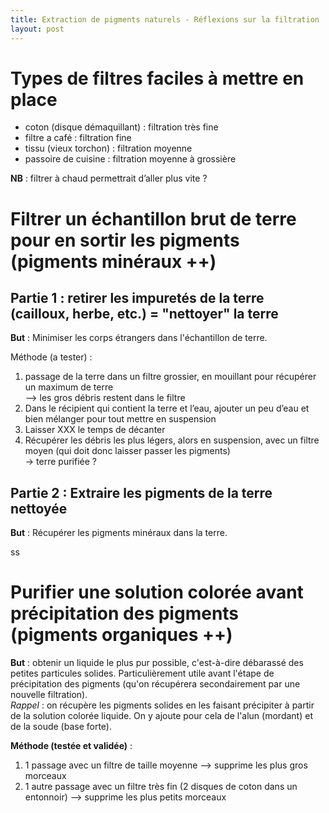 ```yaml
---
title: Extraction de pigments naturels - Réflexions sur la filtration
layout: post
---
```


#  Types de filtres faciles à mettre en place

- coton (disque démaquillant) : filtration très fine
- filtre a café : filtration fine
- tissu (vieux torchon) : filtration moyenne 
- passoire de cuisine : filtration moyenne à grossière

**NB** : filtrer à chaud permettrait d’aller plus vite ?

# Filtrer un échantillon brut de terre pour en sortir les pigments (pigments minéraux ++)


## Partie 1 : retirer les impuretés de la terre (cailloux, herbe, etc.) = "nettoyer" la terre

**But** : Minimiser les corps étrangers dans l'échantillon de terre.

Méthode (a tester) : 
1) passage de la terre dans un filtre grossier, en mouillant pour récupérer un maximum de terre   
  --> les gros débris restent dans le filtre   
2) Dans le récipient qui contient la terre et l’eau, ajouter un peu d’eau et bien mélanger pour tout mettre en suspension  
3) Laisser XXX le temps de décanter  
4) Récupérer les débris les plus légers, alors en suspension, avec un filtre moyen (qui doit donc laisser passer les pigments)  
-> terre purifiée ?  

## Partie 2 : Extraire les pigments de la terre nettoyée

**But** : Récupérer les pigments minéraux dans la terre.  

ss

# Purifier une solution colorée avant précipitation des pigments (pigments organiques ++)

**But** : obtenir un liquide le plus pur possible, c'est-à-dire débarassé des petites particules solides. Particulièrement utile avant l'étape de précipitation des pigments (qu'on récupérera secondairement par une nouvelle filtration).    
*Rappel* : on récupère les pigments solides en les faisant précipiter à partir de la solution colorée liquide. On y ajoute pour cela de l'alun (mordant) et de la soude (base forte).

**Méthode (testée et validée)** :
1) 1 passage avec un filtre de taille moyenne —> supprime les plus gros morceaux
2) 1 autre passage avec un filtre très fin (2 disques de coton dans un entonnoir) —> supprime les plus petits morceaux
